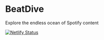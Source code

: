 
# BeatDive

Explore the endless ocean of Spotify content

[![Netlify Status](https://api.netlify.com/api/v1/badges/2afb81b4-5f66-4d58-84bf-7cefa4f8d4e1/deploy-status)](https://app.netlify.com/sites/beatdive/deploys)

